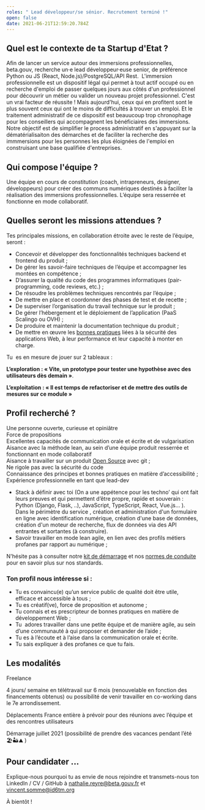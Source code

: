 ```yaml
---
roles: " Lead développeur/se sénior. Recrutement terminé !"
open: false
date: 2021-06-21T12:59:20.784Z
---
```


##  Quel est le contexte de ta Startup d'Etat ?

Afin de lancer un service autour des immersions professionnelles, beta.gouv, recherche un·e lead développeur·euse senior, de préférence Python ou JS (React, Node.js)/PostgreSQL/API Rest. 
L'immersion professionnelle est un dispositif légal qui permet à tout actif occupé ou en recherche d'emploi de passer quelques jours aux côtés d'un professionnel pour découvrir un métier ou valider un nouveau projet professionnel. C'est un vrai facteur de réussite ! Mais aujourd'hui, ceux qui en profitent sont le plus souvent ceux qui ont le moins de difficultés à trouver un emploi. Et le traitement administratif de ce dispositif est beauucoup trop chronophage pour les conseillers qui accompagnent les bénéficiaires des immersions. Notre objectif est de simplifier le process administratif en s'appuyant sur la dématérialisaiton des démarches et de faciliter la recherche des immmersions pour les personnes les plus éloignées de l'emploi en construisant une base qualifiée d'entreprises.


## Qui compose l'équipe ?

Une équipe en cours de constitution (coach, intrapreneurs, designer, développeurs) pour créer des communs numériques destinés à faciliter la réalisation des immersions professionnelles. L’équipe sera resserrée et fonctionne en mode collaboratif. 

## Quelles seront les missions attendues ?

Tes principales missions, en collaboration étroite avec le reste de l’équipe, seront :

* Concevoir et développer des fonctionnalités techniques backend et frontend du produit ;
* De gérer les savoir-faire techniques de l’équipe et accompagner les montées en compétence ;
* D’assurer la qualité du code des programmes informatiques (pair-programming, code reviews, etc.) ;
* De résoudre les problèmes techniques rencontrés par l’équipe ;
* De mettre en place et coordonner des phases de test et de recette ;
* De superviser l’organisation du travail technique sur le produit ;
* De gérer l’hébergement et le déploiement de l’application (PaaS Scalingo ou OVH) ;
* De produire et maintenir la documentation technique du produit ;
* De mettre en œuvre les [bonnes pratiques](https://doc.incubateur.net/communaute/gerer-sa-startup-detat-ou-de-territoires-au-quotidien/la-vie-dune-se/construction/kit-de-demarrage) liées à la sécurité des applications Web, à leur performance et leur capacité à monter en charge.

Tu  es en mesure de jouer sur 2 tableaux :

**L’exploration : « Vite, un prototype pour tester une hypothèse avec des utilisateurs dès demain »**.

**L’exploitation : « Il est temps de refactoriser et de mettre des outils de mesures sur ce module »**



## Profil recherché ? 

Une personne ouverte, curieuse et opiniâtre\
Force de propositions\
Excellentes capacités de communication orale et écrite et de vulgarisation\
Aisance avec la méthode lean, au sein d’une équipe produit resserrée et fonctionnant en mode collaboratif\
Aisance à travailler sur un produit [Open Source](https://github.com/MTES-MCT/acceslibre) avec git ;\
Ne rigole pas avec la sécurité du code\
Connaissance des principes et bonnes pratiques en matière d’accessibilité ;\
Expérience professionnelle en tant que lead-dev

* Stack à définir avec toi (On a une appétence pour les techno’ qui ont fait leurs preuves et qui permettent d’être propre, rapide et souverain : Python (Django, Flask, ..), JavaScript, TypeScript, React, Vue.js... ). Dans le  périmètre du service ,  création et administration d'un formulaire en ligne avec identification numérique, création d'une base de données, création d'un moteur de recherche, flux de données via des API entrantes et sortantes (à construire).
* Savoir travailler en mode lean agile, en lien avec des profils métiers profanes par rapport au numérique ;

N'hésite pas à consulter notre [kit de démarrage](https://doc.incubateur.net/communaute/gerer-sa-startup-detat-ou-de-territoires-au-quotidien/la-vie-dune-se/construction/kit-de-demarrage) et nos [normes de conduite](https://doc.incubateur.net/communaute/travailler-a-beta-gouv/culture/normes-de-conduite) pour en savoir plus sur nos standards.

### Ton profil nous intéresse si :

* Tu es convaincu(e) qu’un service public de qualité doit être utile, efficace et accessible à tous ;
* Tu es créatif(ve), force de proposition et autonome ;
* Tu connais et es prescripteur de bonnes pratiques en matière de développement Web ;
* Tu  adores travailler dans une petite équipe et de manière agile, au sein d’une communauté à qui proposer et demander de l’aide ;
* Tu es à l’écoute et à l’aise dans la communication orale et écrite.
* Tu sais expliquer à des profanes ce que tu fais. 



## Les modalités 

Freelance

4 jours/ semaine en télétravail sur 6 mois (renouvelable en fonction des financements obtenus) ou possibilité de venir travailler en co-working dans le 7e arrondissement. 

Déplacements France entière à prévoir pour des réunions avec l’équipe et des rencontres utilisateurs 

Démarrage juillet 2021 (possibilité de prendre des vacances pendant l’été 🏖🏜⛰ )



## Pour candidater ...

Explique-nous pourquoi tu as envie de nous rejoindre et transmets-nous ton LinkedIn / CV / GitHub à [nathalie.reyre@beta.gouv.fr](mailto:nathalie.reyre@beta.gouv.fr) et vincent.somme@id6tm.org

À bientôt !
